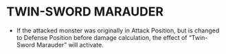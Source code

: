 
# TWIN-SWORD MARAUDER

*   If the attacked monster was originally in Attack Position, but is changed to Defense Position before damage calculation, the effect of “Twin-Sword Marauder” will activate.

  